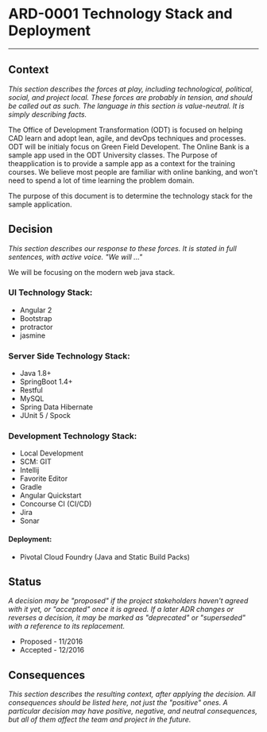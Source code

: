 # ARD-0001 Technology Stack and Deployment
----
## Context
*This section describes the forces at play, including technological, political, social, and project local. 
These forces are probably in tension, and should be called out as such. The language in this section is value-neutral. 
It is simply describing facts.*

The Office of Development Transformation (ODT) is focused on helping CAD learn and adopt lean, agile, and devOps techniques and 
processes. ODT will be initialy focus on Green Field Developent. The Online Bank is a sample app used in the ODT University classes.  The Purpose of theapplication is to provide a 
sample app as a context for the training courses.  We believe most people are familiar with online
banking, and won't need to spend a lot of time learning the problem domain.

The purpose of this document is to determine the technology stack for the sample application.


## Decision
*This section describes our response to these forces. It is stated in full sentences, with active voice. 
"We will ..."*

We will be focusing on the modern web java stack.

### UI Technology Stack:
- Angular 2
- Bootstrap
- protractor
- jasmine 

### Server Side Technology Stack:
- Java 1.8+
- SpringBoot 1.4+
- Restful 
- MySQL
- Spring Data Hibernate
- JUnit 5 / Spock

### Development Technology Stack:
- Local Development
- SCM: GIT
- Intellij
- Favorite Editor
- Gradle
- Angular Quickstart
- Concourse CI (CI/CD)
- Jira
- Sonar

#### Deployment: 
- Pivotal Cloud Foundry (Java and Static Build Packs)

## Status
*A decision may be "proposed" if the project stakeholders haven't agreed with it yet, or "accepted" once it is agreed. 
If a later ADR changes or reverses a decision, it may be marked as "deprecated" or "superseded" with a reference to its 
replacement.*
- Proposed - 11/2016
- Accepted - 12/2016

## Consequences
*This section describes the resulting context, after applying the decision. All consequences should be listed here, 
not just the "positive" ones. A particular decision may have positive, negative, and neutral consequences, but all of them 
affect the team and project in the future.*
